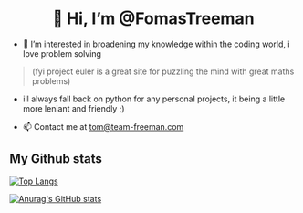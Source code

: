 <h1 align='center' > 👋 Hi, I’m @FomasTreeman </h1>

- 👀 I’m interested in broadening my knowledge within the coding world, i love problem solving 
> (fyi project euler is a great site for puzzling the mind with great maths problems)
- ill always fall back on python for any personal projects, it being a little more leniant and friendly ;) 

- 📫 Contact me at tom@team-freeman.com 
  
## My Github stats

[![Top Langs](https://github-readme-stats.vercel.app/api/top-langs/?username=FomasTreeman&theme=dark&layout=compact&hide_border=true)](https://github.com/anuraghazra/github-readme-stats)

[![Anurag's GitHub stats](https://github-readme-stats.vercel.app/api/?username=FomasTreeman&theme=dark&hide_border=true)](https://github.com/anuraghazra/github-readme-stats)
